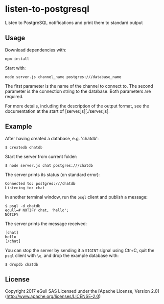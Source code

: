 # listen-to-postgresql
Listen to PostgreSQL notifications and print them to standard output

## Usage

Download dependencies with:

```
npm install
```

Start with:

```
node server.js channel_name postgres:///database_name
```

The first parameter is the name of the channel to connect to.
The second parameter is the connection string to the database.
Both parameters are required.

For more details, including the description of the output format, see the
documentation at the start of [server.js][./server.js].

## Example

After having created a database, e.g. 'chatdb':

```
$ createdb chatdb
```

Start the server from current folder:

```
$ node server.js chat postgres:///chatdb
```

The server prints its status (on standard error):

```
Connected to: postgres:///chatdb
Listening to: chat
```

In another terminal window, run the `psql` client and publish a message:

```
$ psql -d chatdb
egull=# NOTIFY chat, 'hello';
NOTIFY
```

The server prints the message received:

```
[chat]
hello
[/chat]
```

You can stop the server by sending it a `SIGINT` signal using Ctr+C,
quit the `psql` client with `\q`, and drop the example database with:

```
$ dropdb chatdb
```

## License

Copyright 2017 eGull SAS
Licensed under the [Apache License, Version 2.0]
(http://www.apache.org/licenses/LICENSE-2.0)
